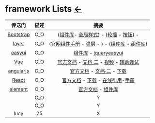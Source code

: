 # framework Lists  [←](index.md)

| 传送门 | 描述 | 摘要 |
|:---:|:---:|:---:|
| [Bootstrap](#) | O_O | ([组件库](https://v3.bootcss.com/components/)- [全局样式](https://v3.bootcss.com/css/)) - ([轮播](https://www.runoob.com/bootstrap/bootstrap-carousel-plugin.html) - [按钮](https://www.runoob.com/bootstrap/bootstrap-buttons.html)) - []() |
| [layer](https://layer.layui.com/) | O_O | ([官网组件手册](https://www.layui.com/doc/) - [弹层](https://www.layui.com/doc/modules/layer.html#title) - []()) - ([组件库](http://www.92ui.net/) - [组件库](http://www.java1234.com/easyui.html)) |
| [easyui](https://www.jeasyui.net/) | O_O | [组件库](http://www.jeasyui.com/demo/main/?plugin=Tree&theme=material-teal&dir=ltr&pitem=&sort=asc) - [jqueryeasyui](https://www.runoob.com/jeasyui/jqueryeasyui-tutorial.html) |
| [Vue](#) | O_O | [官方文档](https://cn.vuejs.org/v2/guide/installation.html) - [文档·二](https://www.runoob.com/vue2/vue-tutorial.html) - [视频](https://learning.dcloud.io/#/?vid=1) - [辅助调试](https://github.com/vuejs/vue-devtools#vue-devtools) |
| [angularjs](#) | O_O | [官方文档](https://docs.angularjs.org/guide) - [文档·二](https://www.runoob.com/angularjs/angularjs-tutorial.html) - [下载](https://www.angularjs.net.cn/download/) |
| [React](#) | O_O | [官方文档](https://reactjs.org/docs/getting-started.html) - [下载](https://react-cn.github.io/react/downloads.html) - [在线引用](https://unpkg.com/browse/react@0.14.3/)-[手册](https://reactjs.org/docs/add-react-to-a-website.html) |
| [element](#) | O_O | [官方文档](https://element.eleme.cn/#/zh-CN/component/installation) - [组件库](https://www.bookstack.cn/read/Element-UI-vue/28.md) |
| []() | O_O | Y |
| []() | O_O | Y |
| lucy | 25 | X |
